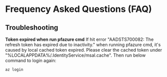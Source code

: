 # Frequency Asked Questions (FAQ)

## Troubleshooting ##
**Token expired when run pfazure cmd**
If hit error "AADSTS700082: The refresh token has expired due to inactivity." when running pfazure cmd, it's caused by local cached token expired. Please clear the cached token under "%LOCALAPPDATA%/.IdentityService/msal.cache". Then run below command to login again:
```sh
az login
```